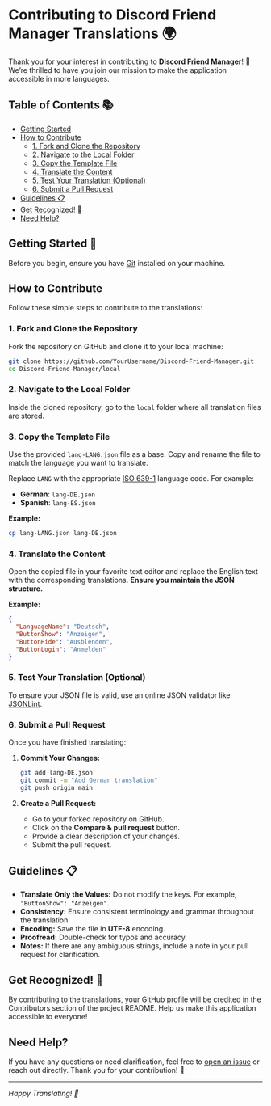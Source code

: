 # Contributing to Discord Friend Manager Translations 🌍

Thank you for your interest in contributing to **Discord Friend Manager**! 🎉 We’re thrilled to have you join our mission to make the application accessible in more languages.

## Table of Contents 📚

- [Getting Started](#getting-started)
- [How to Contribute](#how-to-contribute)
  - [1. Fork and Clone the Repository](#1-fork-and-clone-the-repository)
  - [2. Navigate to the Local Folder](#2-navigate-to-the-local-folder)
  - [3. Copy the Template File](#3-copy-the-template-file)
  - [4. Translate the Content](#4-translate-the-content)
  - [5. Test Your Translation (Optional)](#5-test-your-translation-optional)
  - [6. Submit a Pull Request](#6-submit-a-pull-request)
- [Guidelines 📋](#guidelines-)
- [Get Recognized! 🏅](#get-recognized-)
- [Need Help?](#need-help)

## Getting Started 🚀

Before you begin, ensure you have [Git](https://git-scm.com/) installed on your machine.

## How to Contribute

Follow these simple steps to contribute to the translations:

### 1. Fork and Clone the Repository

Fork the repository on GitHub and clone it to your local machine:

```bash
git clone https://github.com/YourUsername/Discord-Friend-Manager.git
cd Discord-Friend-Manager/local
```

### 2. Navigate to the Local Folder

Inside the cloned repository, go to the `local` folder where all translation files are stored.

### 3. Copy the Template File

Use the provided `lang-LANG.json` file as a base. Copy and rename the file to match the language you want to translate.

Replace `LANG` with the appropriate [ISO 639-1](https://en.wikipedia.org/wiki/List_of_ISO_639-1_codes) language code. For example:

- **German**: `lang-DE.json`
- **Spanish**: `lang-ES.json`

**Example:**

```bash
cp lang-LANG.json lang-DE.json
```

### 4. Translate the Content

Open the copied file in your favorite text editor and replace the English text with the corresponding translations. **Ensure you maintain the JSON structure.**

**Example:**

```json
{
  "LanguageName": "Deutsch",
  "ButtonShow": "Anzeigen",
  "ButtonHide": "Ausblenden",
  "ButtonLogin": "Anmelden"
}
```

### 5. Test Your Translation (Optional)

To ensure your JSON file is valid, use an online JSON validator like [JSONLint](https://jsonlint.com/).

### 6. Submit a Pull Request

Once you have finished translating:

1. **Commit Your Changes:**

    ```bash
    git add lang-DE.json
    git commit -m "Add German translation"
    git push origin main
    ```

2. **Create a Pull Request:**

    - Go to your forked repository on GitHub.
    - Click on the **Compare & pull request** button.
    - Provide a clear description of your changes.
    - Submit the pull request.

## Guidelines 📋

- **Translate Only the Values:** Do not modify the keys. For example, `"ButtonShow": "Anzeigen"`.
- **Consistency:** Ensure consistent terminology and grammar throughout the translation.
- **Encoding:** Save the file in **UTF-8** encoding.
- **Proofread:** Double-check for typos and accuracy.
- **Notes:** If there are any ambiguous strings, include a note in your pull request for clarification.

## Get Recognized! 🏅

By contributing to the translations, your GitHub profile will be credited in the Contributors section of the project README. Help us make this application accessible to everyone!

## Need Help?

If you have any questions or need clarification, feel free to [open an issue](https://github.com/YourUsername/Discord-Friend-Manager/issues) or reach out directly. Thank you for your contribution! 🙏

---

*Happy Translating! 🌟*
